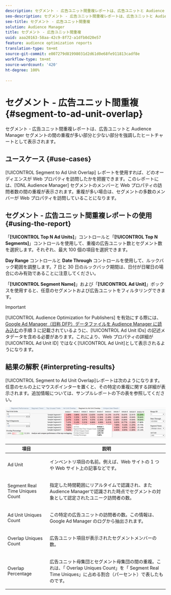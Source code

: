 ```yaml
---
description: セグメント - 広告ユニット間重複レポートは、広告ユニットと Audience Manager セグメントの間の重複が多い部分と少ない部分を強調したヒートチャートとして表示されます。
seo-description: セグメント - 広告ユニット間重複レポートは、広告ユニットと Audience Manager セグメントの間の重複が多い部分と少ない部分を強調したヒートチャートとして表示されます。
seo-title: セグメント - 広告ユニット間重複
solution: Audience Manager
title: セグメント - 広告ユニット間重複
uuid: aaa20163-58aa-42c9-8f72-a1dfb0d20e57
feature: audience optimization reports
translation-type: tm+mt
source-git-commit: e007279d81998031d2d61d0e68fe911813cadf8e
workflow-type: tm+mt
source-wordcount: '420'
ht-degree: 100%

---
```



# セグメント - 広告ユニット間重複 {#segment-to-ad-unit-overlap}

セグメント - 広告ユニット間重複レポートは、広告ユニットと Audience Manager セグメントの間の重複が多い部分と少ない部分を強調したヒートチャートとして表示されます。

## ユースケース {#use-cases}

[!UICONTROL Segment to Ad Unit Overlap] レポートを使用すれば、どのオーディエンスが Web プロパティを訪問したかを把握できます。このレポートには、[!DNL Audience Manager] セグメントのメンバーと Web プロパティの訪問者数の間の重複が表示されます。重複が多い場合は、セグメントの多数のメンバーが Web プロパティを訪問していることになります。

## セグメント - 広告ユニット間重複レポートの使用  {#using-the-report}

「**[!UICONTROL Top N Ad Units]**」コントロールと「**[!UICONTROL Top N Segments]**」コントロールを使用して、重複の広告ユニット数とセグメント数を選択します。それぞれ、最大 100 個の項目を選択できます。

**Day Range** コントロールと **Date Through** コントロールを使用して、ルックバック範囲を調整します。7 日と 30 日のルックバック期間は、日付が日曜日の場合にのみ有効であることに注意してください。

「**[!UICONTROL Segment Name]**」および「**[!UICONTROL Ad Unit]**」ボックスを使用すると、任意のセグメントおよび広告ユニットをフィルタリングできます。

>[!IMPORTANT]
>
>[!UICONTROL Audience Optimization for Publishers] を有効にする際には、[Google Ad Manager（旧称 DFP）データファイルを Audience Manager に読み込む](../../../reporting/audience-optimization-reports/aor-publishers/import-dfp.md)の手順 3 に記載されているように、[!UICONTROL Ad Unit IDs] の記述メタデータを含める必要があります。これにより、Web プロパティの詳細が[!UICONTROL Ad Unit ID] ではなく[!UICONTROL Ad Unit]として表示されるようになります。

## 結果の解釈 {#interpreting-results}

[!UICONTROL Segment to Ad Unit Overlap]レポートは次のようになります。任意のセルの上にマウスポインターを置くと、その特定の重複に関する詳細が表示されます。追加情報については、サンプルレポートの下の表を参照してください。

![](assets/publisher_segment_ad_unit_overlap.png)

<table id="table_22340F45B1B94D3796174CB30A60E212"> 
 <thead> 
  <tr> 
   <th colname="col1" class="entry"> 項目 </th> 
   <th colname="col2" class="entry"> 説明 </th> 
  </tr>
 </thead>
 <tbody> 
  <tr> 
   <td colname="col1"> <p><span class="wintitle"> Ad Unit </span> </p> </td> 
   <td colname="col2"> <p>インベントリ項目の名前。例えば、Web サイトの 1 つや Web サイト上の記事などです。 </p> </td> 
  </tr> 
  <tr> 
   <td colname="col1"> <p><span class="wintitle"> Segment Real Time Uniques Count</span> </p> </td> 
   <td colname="col2"> <p>指定した時間範囲にリアルタイムで認識され、また <span class="keyword"> Audience Manager</span>で認識された時点でセグメントの対象として認定されたユニーク訪問者の数。 </p> </td> 
  </tr> 
  <tr> 
   <td colname="col1"> <p><span class="wintitle"> Ad Unit Uniques Count</span> </p> </td> 
   <td colname="col2"> <p>この特定の広告ユニットの訪問者の数。この情報は、Google Ad Manager のログから抽出されます。 </p> </td> 
  </tr> 
  <tr> 
   <td colname="col1"> <p><span class="wintitle"> Overlap Uniques Count</span> </p> </td> 
   <td colname="col2"> <p>広告ユニット項目が表示されたセグメントメンバーの数。 </p> </td> 
  </tr> 
  <tr> 
   <td colname="col1"> <p><span class="wintitle"> Overlap Percentage</span> </p> </td> 
   <td colname="col2"> <p>広告ユニット母集団とセグメント母集団の間の重複。これは、「<span class="wintitle"> Overlap Uniques Count</span>」を「<span class="wintitle"> Segment Real Time Uniques</span>」に占める割合（パーセント）で表したものです。 </p> </td> 
  </tr> 
 </tbody> 
</table>

